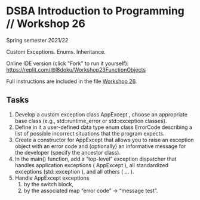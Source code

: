 # DSBA Introduction to Programming // Workshop 26
Spring semester 2021/22


Custom Exceptions. Enums. Inheritance.

Online IDE version (click "Fork" to run it yourself): https://replit.com/@l8doku/Workshop23FunctionObjects

Full instructions are included in the file [Workshop 26](/Workshop26-custom-exceptions.pdf).

## Tasks

1. Develop a custom exception class AppExcept , choose an appropriate base class (e.g., std::runtime_error or std::exception classes).
2. Define in it a user-defined data type enum class ErrorCode describing a list of possible incorrect situations that the program expects.
3. Create a constructor for AppExcept that allows you to raise an exception object with an error code and (optionally) an informative message for the developer (specify the ancestor class).
4. In the main() function, add a “top-level” exception dispatcher that handles application exceptions ( AppExcept ), all standardized exceptions (std::exception ), and all others ( ... ).
5. Handle AppExcept exceptions 
    1. by the switch block, 
    2. by the associated map “error code” → “message test”.
